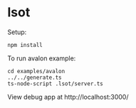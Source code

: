 # lsot

Setup:
```
npm install
```

To run avalon example:
```
cd examples/avalon
../../generate.ts
ts-node-script .lsot/server.ts
```

View debug app at http://localhost:3000/
